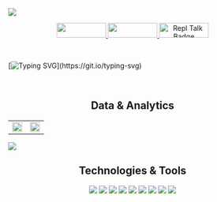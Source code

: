 <!--Banner-->
<img src='https://i.imgur.com/Pw4AbR7.png'/>

<!--Socials-->
<p align='middle'>
 <a href='https://www.linkedin.com/in/justin-quinn-/' target='_blank'>
  <img src='https://img.shields.io/badge/LinkedIn-00ffff?style=for-the-badge&logo=linkedin&logoColor=ff33cc' height= '30' width='100'/>
 </a>
 <a href='https://twitter.com/JustinQuinn_' target='_blank'>
  <img src='https://img.shields.io/badge/Twitter-00ffff?style=for-the-badge&logo=twitter&logoColor=ff33cc' height= '30' width='100'/>
 </a>
 <a href="https://justinquinn.dev/" target='_blank'>
  <img src="https://img.shields.io/badge/Website-00ffff?style=for-the-badge&logo=firefox&logoColor=ff33cc" alt="Repl Talk Badge" height='30' width='100'>
</a>
</p>

<br>

<!--Greeting-->
[![Typing SVG](https://readme-typing-svg.herokuapp.com?font=Bitter&size=19&center=true&vCenter=true&width=1000&height=50&color=00FFFF&lines=Hi+,+I'm+Justin+Quinn.;+A+full+stack+software+engineer+with+a+penchant+for+solving+puzzles,;+and+an+enduring+love+of+learning.)](https://git.io/typing-svg)

<br>

<!--Projects-->
<!-- <br>
<h1 align="center">Projects</h1>
<table bordercolor="#66b2b2">
  
  <tr>
    <td width="50%" valign="top">
      <h3 align="center">In Progress</h3>
        <br />
        <a target="_blank" href="#">
            <img src="#" width="100%" alt="#"/>
        </a>
        <br />
        <p align="center">
          
  <a href="#" target="_blank">
    <img src="https://img.shields.io/static/v1?label=|&message=REPO&color=23555f&style=plastic&logo=github&logo-color=white"/>
  </a>  
  <a href="#" target="_blank">
    <img src="https://img.shields.io/static/v1?label=|&message=WEBSITE&color=cdf998&style=plastic&logo=wordpress&logo-color=white"/>
  </a>
      </p>
        <p><strong>HTML, CSS, JavaScript</strong> -</p>
    </td>
    <td width="50%" valign="top">
      <h3 align="center">In Progress</h3>
        <br />
      <a target="_blank" href=#">
            <img src="#" width="100%" alt="#"/>
        </a>
        <br />
        <p align="center">
          
  <a href="#" target="_blank">
    <img src="https://img.shields.io/static/v1?label=|&message=REPO&color=23555f&style=plastic&logo=github&logo-color=white"/>
  </a>
  <a href="#" target="_blank">
    <img src="https://img.shields.io/static/v1?label=|&message=WEBSITE&color=cdf998&style=plastic&logo=wordpress&logo-color=white"/>
  </a>
      </p>
        <p><strong>HTML, CSS, JavaScript -</strong></p>
    </td>
  </tr>
 </table> -->
  
<!--Statistics-->
<!-- <br>
<h2 align='middle'>Statistics</h2>
<div align="center">
<table>
<tr>
<td width="50%">
<!-- <a href="https://github.com/Justin-Quinn51/convoychat"> -->
<!-- <img width='100%' height='100%' src="https://github-readme-stats.vercel.app/api?username=Justin-Quinn51&show_icons=true&bg_color=000000&hide=issues,stars&text_color=00ffff&title_color=ff33cc&icon_color=ff33cc&hide_border=true"/> -->
<!-- </a> -->
<!-- </td>
<td width='50%'> -->
<!-- <a href='https://github.com/Justin-Quinn51'> -->
<!-- <img width='100%' src="https://github-readme-streak-stats.herokuapp.com/?user=Justin-Quinn51&background=black&currStreakNum=fa8b00&sideNums=00ffff&sideLabels=00ffff&ring=00ffff&dates=ff33cc&fire=fe5ald&theme=highcontrast&stroke=fefefa&hide_border=true"/> -->
<!-- </a> -->
<!-- </td>
</table>
</div> --> 

<!--Data & Analytics-->
<h2 align="center">Data & Analytics</h2>
<div align="center">
<table>
<tr>
<td width="50%" height='100%'>
<img width='100%' src="https://github-readme-stats.vercel.app/api?username=Justin-Quinn51&show_icons=true&bg_color=000000&&text_color=00ffff&title_color=ff33cc&icon_color=ff33cc&hide_border=true">
</td>
<td width="50%">
<img width="100%" src="https://github-readme-streak-stats.herokuapp.com/?user=Justin-Quinn51&background=000000&currStreakNum=fa8b00&sideNums=00ffff&sideLabels=00ffff&ring=00ffff&dates=ff33cc&fire=fe5ald&theme=highcontrast&stroke=fefefa&hide_border=true">
 </tr>
</table>
</div>
<img src="https://activity-graph.herokuapp.com/graph?username=Justin-Quinn51&bg_color=000000&color=ffffff&line=00ffff&point=ff33cc&hide_border=true&area=ff33cc">

<!--Technologies & Tools-->
<br>
<h2 align="center">Technologies & Tools</h2>

<p align='middle'>
  <img src='https://img.shields.io/badge/CSS3-00ffff?style=for-the-badge&logo=css3&logoColor=ff33cc'/>
  <img src='https://img.shields.io/badge/Express.js-00ffff?style=for-the-badge&logo=express&logoColor=ff33cc'/>
  <img src='https://img.shields.io/badge/HTML5-00ffff?style=for-the-badge&logo=html5&logoColor=ff33cc'/>
  <img src='https://img.shields.io/badge/MongoDB-00ffff?style=for-the-badge&logo=mongodb&logoColor=ff33cc'/>
  <img src='https://img.shields.io/badge/Node.js-00ffff?style=for-the-badge&logo=nodedotjs&logoColor=ff33cc'/>
  <img src='https://img.shields.io/badge/JavaScript-00ffff?style=for-the-badge&logo=javascript&logoColor=ff33cc'/>
  <img src='https://img.shields.io/badge/PostgreSQL-00ffff?style=for-the-badge&logo=mysql&logoColor=ff33cc'/>
  <img src='https://img.shields.io/badge/React-00ffff?style=for-the-badge&logo=react&logoColor=ff33cc'/>
  <img src='https://img.shields.io/badge/React_Native-00ffff?style=for-the-badge&logo=react&logoColor=ff33cc'/>
</p>

                                                                                                   
<!-- Code for arranging repo cards side by side
<a href="https://github.com/Justin-Quinn51/github-readme-stats">
  <img align="center" src="https://github-readme-stats.vercel.app/api?username=Justin-Quinn51&show_icons=true&theme=maroongold&hide=stars,issues" />
</a>
<a href="https://github.com/Justin-Quinn51/convoychat">
  <img align="center" src="https://github-readme-stats.vercel.app/api/top-langs/?username=Justin-Quinn51&&theme=maroongold" />
</a>
-->                                                                                                                          
                                                                                                                           

